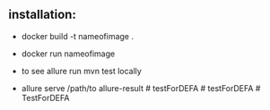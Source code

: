 ## installation:
- docker build -t nameofimage .
- docker run nameofimage


- to see allure run mvn test locally 
- allure serve /path/to allure-result
#   t e s t F o r D E F A  
 #   t e s t F o r D E F A  
 # TestForDEFA
